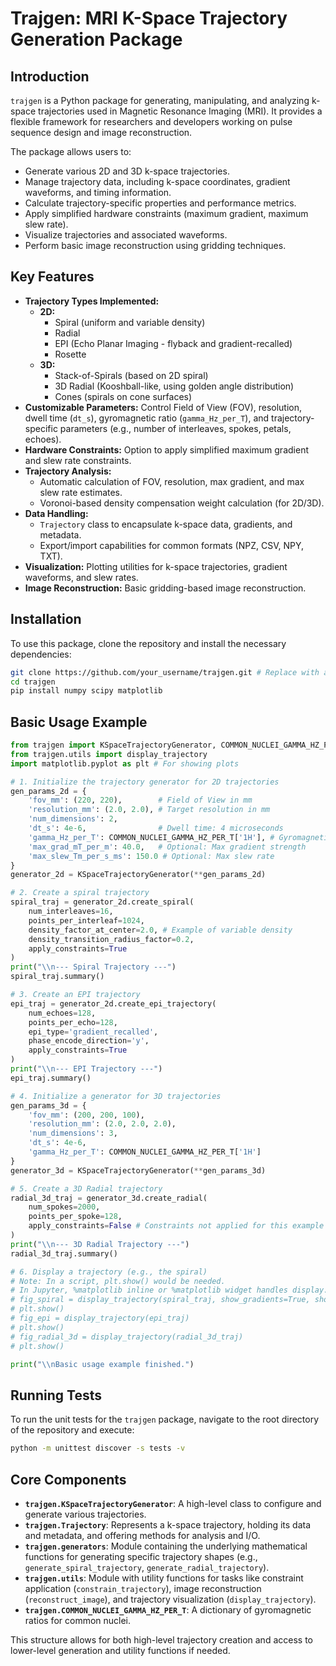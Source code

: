 # Trajgen: MRI K-Space Trajectory Generation Package

## Introduction

`trajgen` is a Python package for generating, manipulating, and analyzing k-space trajectories used in Magnetic Resonance Imaging (MRI). It provides a flexible framework for researchers and developers working on pulse sequence design and image reconstruction.

The package allows users to:
- Generate various 2D and 3D k-space trajectories.
- Manage trajectory data, including k-space coordinates, gradient waveforms, and timing information.
- Calculate trajectory-specific properties and performance metrics.
- Apply simplified hardware constraints (maximum gradient, maximum slew rate).
- Visualize trajectories and associated waveforms.
- Perform basic image reconstruction using gridding techniques.

## Key Features

*   **Trajectory Types Implemented:**
    *   **2D:**
        *   Spiral (uniform and variable density)
        *   Radial
        *   EPI (Echo Planar Imaging - flyback and gradient-recalled)
        *   Rosette
    *   **3D:**
        *   Stack-of-Spirals (based on 2D spiral)
        *   3D Radial (Kooshball-like, using golden angle distribution)
        *   Cones (spirals on cone surfaces)
*   **Customizable Parameters:** Control Field of View (FOV), resolution, dwell time (`dt_s`), gyromagnetic ratio (`gamma_Hz_per_T`), and trajectory-specific parameters (e.g., number of interleaves, spokes, petals, echoes).
*   **Hardware Constraints:** Option to apply simplified maximum gradient and slew rate constraints.
*   **Trajectory Analysis:**
    *   Automatic calculation of FOV, resolution, max gradient, and max slew rate estimates.
    *   Voronoi-based density compensation weight calculation (for 2D/3D).
*   **Data Handling:**
    *   `Trajectory` class to encapsulate k-space data, gradients, and metadata.
    *   Export/import capabilities for common formats (NPZ, CSV, NPY, TXT).
*   **Visualization:** Plotting utilities for k-space trajectories, gradient waveforms, and slew rates.
*   **Image Reconstruction:** Basic gridding-based image reconstruction.

## Installation

To use this package, clone the repository and install the necessary dependencies:

```bash
git clone https://github.com/your_username/trajgen.git # Replace with actual URL later
cd trajgen
pip install numpy scipy matplotlib
```

## Basic Usage Example

```python
from trajgen import KSpaceTrajectoryGenerator, COMMON_NUCLEI_GAMMA_HZ_PER_T
from trajgen.utils import display_trajectory
import matplotlib.pyplot as plt # For showing plots

# 1. Initialize the trajectory generator for 2D trajectories
gen_params_2d = {
    'fov_mm': (220, 220),        # Field of View in mm
    'resolution_mm': (2.0, 2.0), # Target resolution in mm
    'num_dimensions': 2,
    'dt_s': 4e-6,                # Dwell time: 4 microseconds
    'gamma_Hz_per_T': COMMON_NUCLEI_GAMMA_HZ_PER_T['1H'], # Gyromagnetic ratio for 1H
    'max_grad_mT_per_m': 40.0,   # Optional: Max gradient strength
    'max_slew_Tm_per_s_ms': 150.0 # Optional: Max slew rate
}
generator_2d = KSpaceTrajectoryGenerator(**gen_params_2d)

# 2. Create a spiral trajectory
spiral_traj = generator_2d.create_spiral(
    num_interleaves=16,
    points_per_interleaf=1024,
    density_factor_at_center=2.0, # Example of variable density
    density_transition_radius_factor=0.2,
    apply_constraints=True
)
print("\\n--- Spiral Trajectory ---")
spiral_traj.summary()

# 3. Create an EPI trajectory
epi_traj = generator_2d.create_epi_trajectory(
    num_echoes=128,
    points_per_echo=128,
    epi_type='gradient_recalled',
    phase_encode_direction='y',
    apply_constraints=True
)
print("\\n--- EPI Trajectory ---")
epi_traj.summary()

# 4. Initialize a generator for 3D trajectories
gen_params_3d = {
    'fov_mm': (200, 200, 100),
    'resolution_mm': (2.0, 2.0, 2.0),
    'num_dimensions': 3,
    'dt_s': 4e-6,
    'gamma_Hz_per_T': COMMON_NUCLEI_GAMMA_HZ_PER_T['1H']
}
generator_3d = KSpaceTrajectoryGenerator(**gen_params_3d)

# 5. Create a 3D Radial trajectory
radial_3d_traj = generator_3d.create_radial(
    num_spokes=2000,
    points_per_spoke=128,
    apply_constraints=False # Constraints not applied for this example
)
print("\\n--- 3D Radial Trajectory ---")
radial_3d_traj.summary()

# 6. Display a trajectory (e.g., the spiral)
# Note: In a script, plt.show() would be needed.
# In Jupyter, %matplotlib inline or %matplotlib widget handles display.
# fig_spiral = display_trajectory(spiral_traj, show_gradients=True, show_slew=True)
# plt.show()
# fig_epi = display_trajectory(epi_traj)
# plt.show()
# fig_radial_3d = display_trajectory(radial_3d_traj)
# plt.show()

print("\\nBasic usage example finished.")
```

## Running Tests

To run the unit tests for the `trajgen` package, navigate to the root directory of the repository and execute:

```bash
python -m unittest discover -s tests -v
```

## Core Components

*   **`trajgen.KSpaceTrajectoryGenerator`**: A high-level class to configure and generate various trajectories.
*   **`trajgen.Trajectory`**: Represents a k-space trajectory, holding its data and metadata, and offering methods for analysis and I/O.
*   **`trajgen.generators`**: Module containing the underlying mathematical functions for generating specific trajectory shapes (e.g., `generate_spiral_trajectory`, `generate_radial_trajectory`).
*   **`trajgen.utils`**: Module with utility functions for tasks like constraint application (`constrain_trajectory`), image reconstruction (`reconstruct_image`), and trajectory visualization (`display_trajectory`).
*   **`trajgen.COMMON_NUCLEI_GAMMA_HZ_PER_T`**: A dictionary of gyromagnetic ratios for common nuclei.

This structure allows for both high-level trajectory creation and access to lower-level generation and utility functions if needed.
